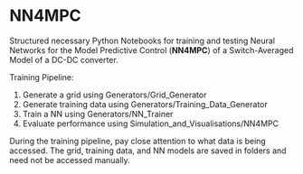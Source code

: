 # NN4MPC

Structured necessary Python Notebooks for training and testing Neural Networks for the Model Predictive Control (**NN4MPC**) of a Switch-Averaged Model of a DC-DC converter.

Training Pipeline:
1. Generate a grid using Generators/Grid_Generator
2. Generate training data using Generators/Training_Data_Generator
3. Train a NN using Generators/NN_Trainer
4. Evaluate performance using Simulation_and_Visualisations/NN4MPC

During the training pipeline, pay close attention to what data is being accessed. The grid, training data, and NN models are saved in folders and need not be accessed manually.
